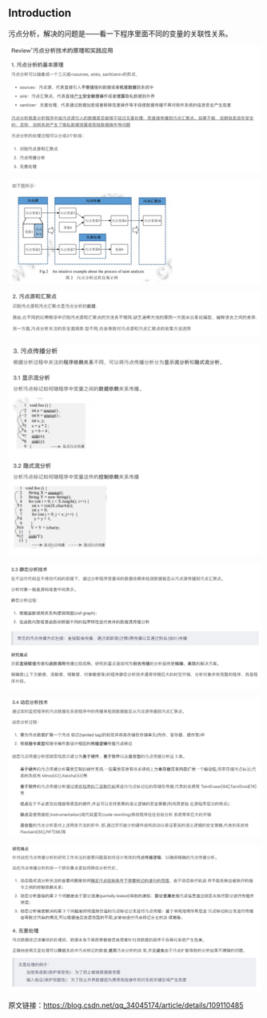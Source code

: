 ## Introduction

污点分析，解决的问题是——看一下程序里面不同的变量的关联性关系。

![image-20230605152328234](../img/5.25/image-20230605152328234.png)

![image-20230605152338887](../img/5.25/image-20230605152338887.png)

![image-20230605152349202](../img/5.25/image-20230605152349202.png)

![image-20230605152401993](../img/5.25/image-20230605152401993.png)

![image-20230605152420361](../img/5.25/image-20230605152420361.png)

![image-20230605152432359](../img/5.25/image-20230605152432359.png)

![image-20230605152446553](../img/5.25/image-20230605152446553.png)


原文链接：<https://blog.csdn.net/qq_34045174/article/details/109110485>